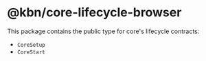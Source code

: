 # @kbn/core-lifecycle-browser

This package contains the public type for core's lifecycle contracts:
- `CoreSetup`
- `CoreStart`
